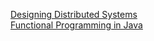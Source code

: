 [Designing Distributed Systems](https://salttiger.com/designing-distributed-systems/)    
[Functional Programming in Java](https://salttiger.com/functional-programming-in-java-2/)    
